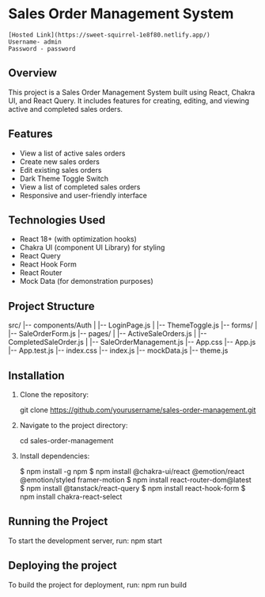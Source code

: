 # Sales Order Management System

    [Hosted Link](https://sweet-squirrel-1e8f80.netlify.app/)
    Username- admin
    Password - password

## Overview

This project is a Sales Order Management System built using React, Chakra UI, and React Query. It includes features for creating, editing, and viewing active and completed sales orders.

## Features
- View a list of active sales orders
- Create new sales orders
- Edit existing sales orders
- Dark Theme Toggle Switch
- View a list of completed sales orders
- Responsive and user-friendly interface

## Technologies Used
- React 18+ (with optimization hooks)
- Chakra UI (component UI Library) for styling
- React Query
- React Hook Form
- React Router
- Mock Data (for demonstration purposes)

## Project Structure
src/
|-- components/Auth
| |-- LoginPage.js
| |-- ThemeToggle.js
|-- forms/
| |-- SaleOrderForm.js
|-- pages/
| |-- ActiveSaleOrders.js
| |-- CompletedSaleOrder.js
| |-- SaleOrderManagement.js
|-- App.css
|-- App.js
|-- App.test.js
|-- index.css
|-- index.js
|-- mockData.js
|-- theme.js


## Installation

1. Clone the repository:

    git clone https://github.com/yourusername/sales-order-management.git

2. Navigate to the project directory:
    
    cd sales-order-management

3. Install dependencies:

    $ npm install -g npm
    $ npm install @chakra-ui/react @emotion/react @emotion/styled framer-motion
    $ npm install react-router-dom@latest
    $ npm install @tanstack/react-query
    $ npm install react-hook-form
    $ npm install chakra-react-select
    

## Running the Project

To start the development server, run:
    npm start

## Deploying the project

To build the project for deployment, run:
   npm run build
